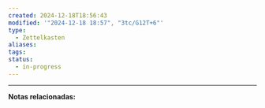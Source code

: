 ```yaml
---
created: 2024-12-18T18:56:43
modified: '"2024-12-18 18:57", "3tc/G12T+6"'
type:
  - Zettelkasten
aliases: 
tags: 
status:
  - in-progress
---
```



--- 
 **Notas relacionadas:**
 